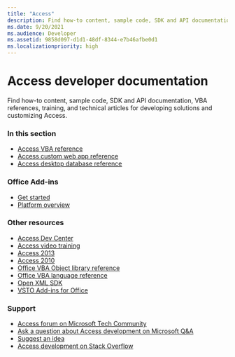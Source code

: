 ```yaml
---
title: "Access" 
description: Find how-to content, sample code, SDK and API documentation, VBA references, training, and technical articles for developing solutions and customizing Access.
ms.date: 9/20/2021
ms.audience: Developer
ms.assetid: 9858d097-d1d1-48df-8344-e7b46afbe0d1
ms.localizationpriority: high
---
```


# Access developer documentation

Find how-to content, sample code, SDK and API documentation, VBA references, training, and technical articles for developing solutions and customizing Access.
  
### In this section
  
- [Access VBA reference](/office/vba/api/overview/access.md)
- [Access custom web app reference](/office/client-developer/access/access-custom-web-app-reference.md)  
- [Access desktop database reference](/office/client-developer/access/desktop-database-reference/)
  
### Office Add-ins
  
- [Get started](/office/dev/add-ins/)  
- [Platform overview](/office/dev/add-ins/overview/office-add-ins.md)
  
### Other resources

- [Access Dev Center](https://developer.microsoft.com/access)
- [Access video training](https://support.microsoft.com/office/access-video-training-a5ffb1ef-4cc4-4d79-a862-e2dda6ef38e6?ui=en-us&rs=en-us&ad=us)
- [Access 2013](/sharepoint/dev/general-development/develop-access-web-apps.md)
- [Access 2010](https://docs.microsoft.com/previous-versions/office/developer/office-2010/ff604965(v=office.14)) 
- [Office VBA Object library reference](/office/vba/api/overview/library-reference/reference-object-library-reference-for-office.md)  
- [Office VBA language reference](/office/vba/api/overview/language-reference.md) 
- [Open XML SDK](/office/open-xml/open-xml-sdk.md) 
- [VSTO Add-ins for Office](https://docs.microsoft.com/visualstudio/vsto/create-vsto-add-ins-for-office-by-using-visual-studio?view=vs-2017)
  
### Support
  
- [Access forum on Microsoft Tech Community](https://techcommunity.microsoft.com/t5/access/ct-p/Access_Cat) 
- [Ask a question about Access development on Microsoft Q&A](https://docs.microsoft.com/answers/topics/office-access-dev.html) 
- [Suggest an idea](https://techcommunity.microsoft.com/t5/microsoft-365-developer-platform/idb-p/Microsoft365DeveloperPlatform)
- [Access development on Stack Overflow](https://stackoverflow.com/questions/tagged/ms-access)
